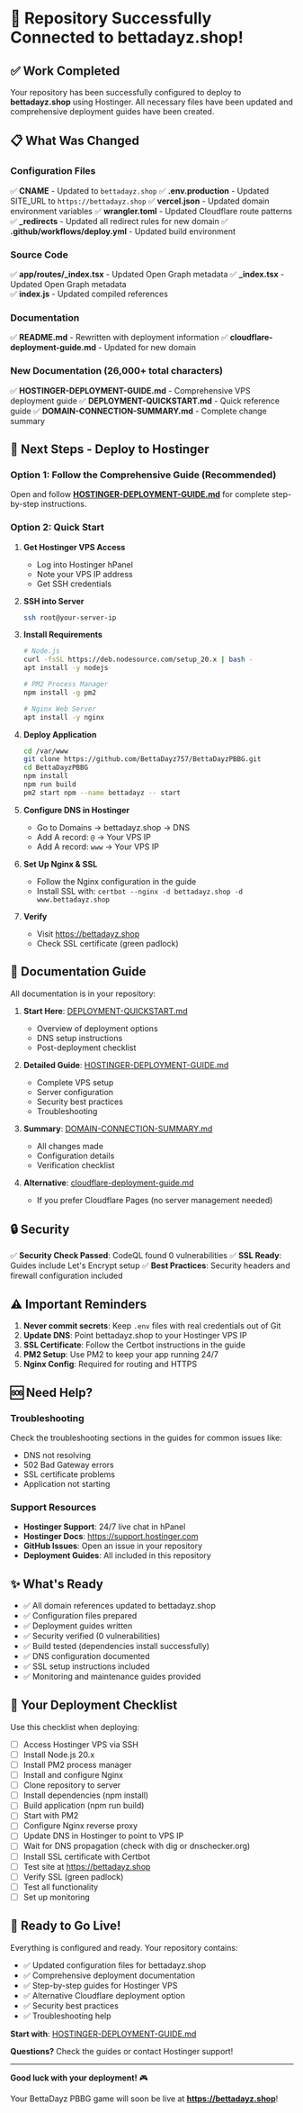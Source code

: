 # 🎉 Repository Successfully Connected to bettadayz.shop!

## ✅ Work Completed

Your repository has been successfully configured to deploy to **bettadayz.shop** using Hostinger. All necessary files have been updated and comprehensive deployment guides have been created.

## 📋 What Was Changed

### Configuration Files
✅ **CNAME** - Updated to `bettadayz.shop`
✅ **.env.production** - Updated SITE_URL to `https://bettadayz.shop`
✅ **vercel.json** - Updated domain environment variables
✅ **wrangler.toml** - Updated Cloudflare route patterns
✅ **_redirects** - Updated all redirect rules for new domain
✅ **.github/workflows/deploy.yml** - Updated build environment

### Source Code
✅ **app/routes/_index.tsx** - Updated Open Graph metadata
✅ **_index.tsx** - Updated Open Graph metadata  
✅ **index.js** - Updated compiled references

### Documentation
✅ **README.md** - Rewritten with deployment information
✅ **cloudflare-deployment-guide.md** - Updated for new domain

### New Documentation (26,000+ total characters)
✅ **HOSTINGER-DEPLOYMENT-GUIDE.md** - Comprehensive VPS deployment guide
✅ **DEPLOYMENT-QUICKSTART.md** - Quick reference guide
✅ **DOMAIN-CONNECTION-SUMMARY.md** - Complete change summary

## 🚀 Next Steps - Deploy to Hostinger

### Option 1: Follow the Comprehensive Guide (Recommended)

Open and follow **[HOSTINGER-DEPLOYMENT-GUIDE.md](./HOSTINGER-DEPLOYMENT-GUIDE.md)** for complete step-by-step instructions.

### Option 2: Quick Start

1. **Get Hostinger VPS Access**
   - Log into Hostinger hPanel
   - Note your VPS IP address
   - Get SSH credentials

2. **SSH into Server**
   ```bash
   ssh root@your-server-ip
   ```

3. **Install Requirements**
   ```bash
   # Node.js
   curl -fsSL https://deb.nodesource.com/setup_20.x | bash -
   apt install -y nodejs
   
   # PM2 Process Manager
   npm install -g pm2
   
   # Nginx Web Server
   apt install -y nginx
   ```

4. **Deploy Application**
   ```bash
   cd /var/www
   git clone https://github.com/BettaDayz757/BettaDayzPBBG.git
   cd BettaDayzPBBG
   npm install
   npm run build
   pm2 start npm --name bettadayz -- start
   ```

5. **Configure DNS in Hostinger**
   - Go to Domains → bettadayz.shop → DNS
   - Add A record: `@` → Your VPS IP
   - Add A record: `www` → Your VPS IP

6. **Set Up Nginx & SSL**
   - Follow the Nginx configuration in the guide
   - Install SSL with: `certbot --nginx -d bettadayz.shop -d www.bettadayz.shop`

7. **Verify**
   - Visit https://bettadayz.shop
   - Check SSL certificate (green padlock)

## 📖 Documentation Guide

All documentation is in your repository:

1. **Start Here**: [DEPLOYMENT-QUICKSTART.md](./DEPLOYMENT-QUICKSTART.md)
   - Overview of deployment options
   - DNS setup instructions
   - Post-deployment checklist

2. **Detailed Guide**: [HOSTINGER-DEPLOYMENT-GUIDE.md](./HOSTINGER-DEPLOYMENT-GUIDE.md)
   - Complete VPS setup
   - Server configuration
   - Security best practices
   - Troubleshooting

3. **Summary**: [DOMAIN-CONNECTION-SUMMARY.md](./DOMAIN-CONNECTION-SUMMARY.md)
   - All changes made
   - Configuration details
   - Verification checklist

4. **Alternative**: [cloudflare-deployment-guide.md](./cloudflare-deployment-guide.md)
   - If you prefer Cloudflare Pages (no server management needed)

## 🔒 Security

✅ **Security Check Passed**: CodeQL found 0 vulnerabilities
✅ **SSL Ready**: Guides include Let's Encrypt setup
✅ **Best Practices**: Security headers and firewall configuration included

## ⚠️ Important Reminders

1. **Never commit secrets**: Keep `.env` files with real credentials out of Git
2. **Update DNS**: Point bettadayz.shop to your Hostinger VPS IP
3. **SSL Certificate**: Follow the Certbot instructions in the guide
4. **PM2 Setup**: Use PM2 to keep your app running 24/7
5. **Nginx Config**: Required for routing and HTTPS

## 🆘 Need Help?

### Troubleshooting
Check the troubleshooting sections in the guides for common issues like:
- DNS not resolving
- 502 Bad Gateway errors
- SSL certificate problems
- Application not starting

### Support Resources
- **Hostinger Support**: 24/7 live chat in hPanel
- **Hostinger Docs**: https://support.hostinger.com
- **GitHub Issues**: Open an issue in your repository
- **Deployment Guides**: All included in this repository

## ✨ What's Ready

- ✅ All domain references updated to bettadayz.shop
- ✅ Configuration files prepared
- ✅ Deployment guides written
- ✅ Security verified (0 vulnerabilities)
- ✅ Build tested (dependencies install successfully)
- ✅ DNS configuration documented
- ✅ SSL setup instructions included
- ✅ Monitoring and maintenance guides provided

## 🎯 Your Deployment Checklist

Use this checklist when deploying:

- [ ] Access Hostinger VPS via SSH
- [ ] Install Node.js 20.x
- [ ] Install PM2 process manager
- [ ] Install and configure Nginx
- [ ] Clone repository to server
- [ ] Install dependencies (npm install)
- [ ] Build application (npm run build)
- [ ] Start with PM2
- [ ] Configure Nginx reverse proxy
- [ ] Update DNS in Hostinger to point to VPS IP
- [ ] Wait for DNS propagation (check with dig or dnschecker.org)
- [ ] Install SSL certificate with Certbot
- [ ] Test site at https://bettadayz.shop
- [ ] Verify SSL (green padlock)
- [ ] Test all functionality
- [ ] Set up monitoring

## 🚀 Ready to Go Live!

Everything is configured and ready. Your repository contains:
- ✅ Updated configuration files for bettadayz.shop
- ✅ Comprehensive deployment documentation
- ✅ Step-by-step guides for Hostinger VPS
- ✅ Alternative Cloudflare deployment option
- ✅ Security best practices
- ✅ Troubleshooting help

**Start with**: [HOSTINGER-DEPLOYMENT-GUIDE.md](./HOSTINGER-DEPLOYMENT-GUIDE.md)

**Questions?** Check the guides or contact Hostinger support!

---

**Good luck with your deployment!** 🎮

Your BettaDayz PBBG game will soon be live at **https://bettadayz.shop**!
